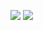 ![](https://github-readme-stats.vercel.app/api?username=Dueen&theme=swift&hide_border=true&include_all_commits=true&count_private=true)
![](https://github-readme-streak-stats.herokuapp.com/?user=Dueen&theme=swift&hide_border=true)

